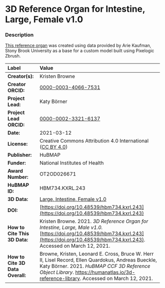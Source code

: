 # 3D Reference Organ for Intestine, Large, Female v1.0

### Description
[This reference organ](https://humanatlas.io/3d-reference-library) was created using data provided by Arie Kaufman, Stony Brook University as a base for a custom model built using Pixelogic Zbrush.

| Label | Value |
| :------------- |:-------------|
| **Creator(s):** | Kristen Browne |
| **Creator ORCID:** | [0000-0003-4066-7531](https://orcid.org/0000-0003-4066-7531) |
| **Project Lead:** | Katy B&ouml;rner |
| **Project Lead ORCID:** | [0000-0002-3321-6137](https://orcid.org/0000-0002-3321-6137) |
| **Date:** | 2021-03-12 |
| **License:** | Creative Commons Attribution 4.0 International ([CC BY 4.0](https://creativecommons.org/licenses/by/4.0/)) |
| **Publisher:** | HuBMAP |
| **Funder:** | National Institutes of Health |
| **Award Number:** | OT2OD026671 |
| **HuBMAP ID:** | HBM734.KXRL.243 |
| **3D Data:** | [Large, Intestine, Female v1.0](https://cdn.humanatlas.io/hra-releases/v1.0/models/SBU_F_Intestine_Large.glb) |
| **DOI:** | [https://doi.org/10.48539/hbm734.kxrl.243](https://doi.org/10.48539/hbm734.kxrl.243) |
| **How to Cite This 3D Data:** | Kristen Browne. 2021. *3D Reference Organ for Intestine, Large, Male v1.0.* [https://doi.org/10.48539/hbm734.kxrl.243](https://doi.org/10.48539/hbm734.kxrl.243). Accessed on March 12, 2021. |
| **How to Cite 3D Data Overall:** | Browne, Kristen, Leonard E. Cross, Bruce W. Herr II, Lisel Record, Ellen Quardokus, Andreas Bueckle, Katy B&ouml;rner. 2021. *HuBMAP CCF 3D Reference Object Library*. https://humanatlas.io/3d-reference-library. Accessed on March 12, 2021. |